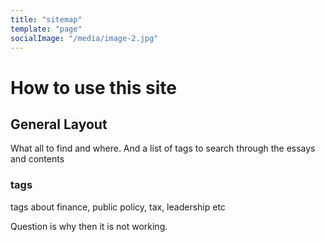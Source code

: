 ```yaml
---
title: "sitemap"
template: "page"
socialImage: "/media/image-2.jpg"
---
```

# How to use this site

## General Layout
What all to find and where. And a list of tags to search through the essays and contents

### tags
tags about finance, public policy, tax, leadership etc

Question is why then it is not working.
